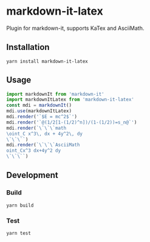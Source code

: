 # markdown-it-latex

Plugin for markdown-it, supports KaTex and AsciiMath.


## Installation

```
yarn install markdown-it-latex
```


## Usage

```JavaScript
import markdownIt from 'markdown-it'
import markdownItLatex from 'markdown-it-latex'
const mdi = markdownIt()
mdi.use(markdownItLatex)
mdi.render('`$E = mc^2$`')
mdi.render('`@(1/2[1-(1/2)^n])/(1-(1/2))=s_n@`')
mdi.render(`\`\`\`math
\oint_C x^3\, dx + 4y^2\, dy
\`\`\``)
mdi.render(`\`\`\`AsciiMath
oint_Cx^3 dx+4y^2 dy
\`\`\``)
```


## Development

### Build

```
yarn build
```

### Test

```
yarn test
```

